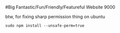 #Big Fantastic/Fun/Friendly/Featureful Website 9000


btw, for fixing sharp permission thing on ubuntu

    sudo npm install --unsafe-perm=true